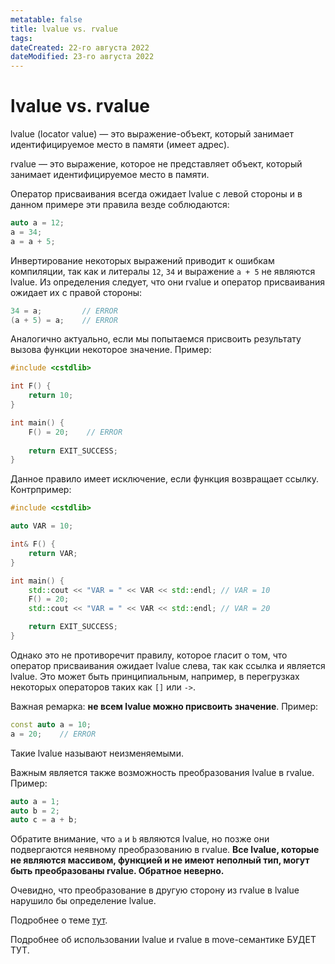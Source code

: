 ```yaml
---
metatable: false
title: lvalue vs. rvalue
tags:
dateCreated: 22-го августа 2022
dateModified: 23-го августа 2022
---
```

# lvalue vs. rvalue

lvalue (locator value) — это выражение-объект, который занимает идентифицируемое место в памяти (имеет адрес).

rvalue — это выражение, которое не представляет объект, который занимает идентифицируемое место в памяти.

Оператор присваивания всегда ожидает lvalue с левой стороны и в данном примере эти правила везде соблюдаются:

```cpp
auto a = 12;
a = 34;
a = a + 5;
```

Инвертирование некоторых выражений приводит к ошибкам компиляции, так как и литералы `12`, `34` и выражение `a + 5` не являются lvalue. Из определения следует, что они rvalue и оператор присваивания ожидает их с правой стороны:

```cpp
34 = a;         // ERROR
(a + 5) = a;    // ERROR
```

Аналогично актуально, если мы попытаемся присвоить результату вызова функции некоторое значение. Пример:

```cpp
#include <cstdlib>

int F() {
	return 10;
}

int main() {
	F() = 20;    // ERROR
	
	return EXIT_SUCCESS;
}
```

Данное правило имеет исключение, если функция возвращает ссылку. Контрпример:

```cpp
#include <cstdlib>

auto VAR = 10;

int& F() {
	return VAR;
}

int main() {
	std::cout << "VAR = " << VAR << std::endl; // VAR = 10
	F() = 20;
	std::cout << "VAR = " << VAR << std::endl; // VAR = 20

	return EXIT_SUCCESS;
}
```

Однако это не противоречит правилу, которое гласит о том, что оператор присваивания ожидает lvalue слева, так как ссылка и является lvalue. Это может быть принципиальным, например, в перегрузках некоторых операторов таких как `[]` или `->`.

Важная ремарка: **не всем lvalue можно присвоить значение**. Пример:

```cpp
const auto a = 10;
a = 20;    // ERROR
```

Такие lvalue называют неизменяемыми.

Важным является также возможность преобразования lvalue в rvalue. Пример:

```cpp
auto a = 1;
auto b = 2;
auto c = a + b;
```

Обратите внимание, что `a` и `b` являются lvalue, но позже они подвергаются неявному преобразованию в rvalue. **Все lvalue, которые не являются массивом, функцией и не имеют неполный тип, могут быть преобразованы rvalue. Обратное неверно.**

Очевидно, что преобразование в другую сторону из rvalue в lvalue нарушило бы определение lvalue.

Подробнее о теме [тут](https://habr.com/ru/post/348198/).

Подробнее об использовании lvalue и rvalue в move-семантике БУДЕТ ТУТ.